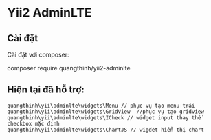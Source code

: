 Yii2 AdminLTE
=========

Cài đặt
------------

Cài đặt với composer:

composer require quangthinh/yii2-adminlte


Hiện tại đã hỗ trợ:
------------
```
quangthinh\yii\adminlte\widgets\Menu // phục vụ tạo menu trái
quangthinh\yii\adminlte\widgets\GridView  //phục vụ tạo gridview
quangthinh\yii\adminlte\widgets\ICheck // widget input thay thế checkbox mặc định
quangthinh\yii\adminlte\widgets\ChartJS // wigdet hiển thị chart
```
